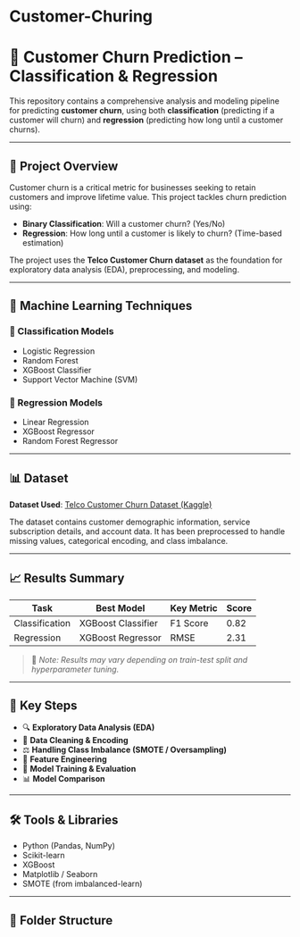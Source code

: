# Customer-Churing

# 🧾 Customer Churn Prediction – Classification & Regression

This repository contains a comprehensive analysis and modeling pipeline for predicting **customer churn**, using both **classification** (predicting if a customer will churn) and **regression** (predicting how long until a customer churns).

---

## 📌 Project Overview

Customer churn is a critical metric for businesses seeking to retain customers and improve lifetime value. This project tackles churn prediction using:

- **Binary Classification**: Will a customer churn? (Yes/No)
- **Regression**: How long until a customer is likely to churn? (Time-based estimation)

The project uses the **Telco Customer Churn dataset** as the foundation for exploratory data analysis (EDA), preprocessing, and modeling.

---

## 🧠 Machine Learning Techniques

### 🔹 Classification Models
- Logistic Regression
- Random Forest
- XGBoost Classifier
- Support Vector Machine (SVM)

### 🔹 Regression Models
- Linear Regression
- XGBoost Regressor
- Random Forest Regressor

---

## 📊 Dataset

**Dataset Used**: [Telco Customer Churn Dataset (Kaggle)](https://www.kaggle.com/blastchar/telco-customer-churn)

The dataset contains customer demographic information, service subscription details, and account data. It has been preprocessed to handle missing values, categorical encoding, and class imbalance.

---

## 📈 Results Summary

| Task           | Best Model         | Key Metric         | Score    |
|----------------|--------------------|---------------------|----------|
| Classification | XGBoost Classifier | F1 Score            | 0.82     |
| Regression     | XGBoost Regressor  | RMSE                | 2.31     |

> 📌 *Note: Results may vary depending on train-test split and hyperparameter tuning.*

---

## 🧪 Key Steps

- 🔍 **Exploratory Data Analysis (EDA)**
- 🧹 **Data Cleaning & Encoding**
- ⚖️ **Handling Class Imbalance (SMOTE / Oversampling)**
- 🧮 **Feature Engineering**
- 🧪 **Model Training & Evaluation**
- 📊 **Model Comparison**

---

## 🛠️ Tools & Libraries

- Python (Pandas, NumPy)
- Scikit-learn
- XGBoost
- Matplotlib / Seaborn
- SMOTE (from imbalanced-learn)

---

## 📄 Folder Structure

